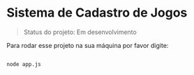 <h1> Sistema de Cadastro de Jogos</h1>

>Status do projeto: Em desenvolvimento

Para rodar esse projeto na sua máquina por favor digite:
```

node app.js
```
